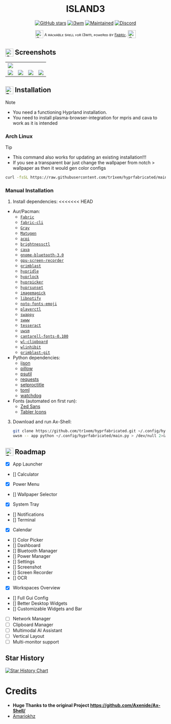 <h1 align="center"><b>ISLAND3</b></h1>

<div align="center">

[![GitHub stars](https://img.shields.io/github/stars/tr1xem/hyprfabricated?style=for-the-badge&logo=github&color=FFB686&logoColor=D9E0EE&labelColor=292324)](https://github.com/tr1xem/hyprfabricated/stargazers)
[![i3wm](https://img.shields.io/badge/Made%20for-Hyprland-pink?style=for-the-badge&logo=linux&logoColor=D9E0EE&labelColor=292324&color=C6A0F6)](https://hyprland.org/)
[![Maintained](https://img.shields.io/badge/Maintained-Yes-blue?style=for-the-badge&logo=linux&logoColor=D9E0EE&labelColor=292324&color=3362E1)]()
[![Discord](https://dcbadge.limes.pink/api/server/https://discord.gg/EMWUTgegDm)](https://discord.gg/EMWUTgegDm)

</div>
<p align="center"><img src="https://raw.githubusercontent.com/Tarikul-Islam-Anik/Telegram-Animated-Emojis/main/Activity/Sparkles.webp" alt="Sparkles" width="25" height="25" /> <sup>A ʜᴀᴄᴋᴀʙʟᴇ sʜᴇʟʟ ꜰᴏʀ i3wm, ᴘᴏᴡᴇʀᴇᴅ ʙʏ <a href="https://github.com/Fabric-Development/fabric/">Fᴀʙʀɪᴄ</a>. </sup><img src="https://raw.githubusercontent.com/Tarikul-Islam-Anik/Telegram-Animated-Emojis/main/Activity/Sparkles.webp" alt="Sparkles" width="25" height="25" /></p>

<h2><sub><img src="https://raw.githubusercontent.com/Tarikul-Islam-Anik/Animated-Fluent-Emojis/master/Emojis/Objects/Camera%20with%20Flash.png" alt="Camera with Flash" width="25" height="25" /></sub> Screenshots</h2>
<table align="center">
  <tr>
    <td colspan="4"><img src="assets/screenshots/1.png"></td>
  </tr>
  <tr>
    <td colspan="1"><img src="assets/screenshots/2.png"></td>
    <td colspan="1"><img src="assets/screenshots/3.png"></td>
    <td colspan="1" align="center"><img src="assets/screenshots/4.png"></td>
    <td colspan="1" align="center"><img src="assets/screenshots/5.png"></td>
  </tr>
</table>

<h2><sub><img src="https://raw.githubusercontent.com/Tarikul-Islam-Anik/Animated-Fluent-Emojis/master/Emojis/Objects/Package.png" alt="Package" width="25" height="25" /></sub> Installation</h2>

> [!NOTE]
>
> - You need a functioning Hyprland installation. <br>
> - You need to install plasma-browser-integration for mpris and cava to work as it is intended

### Arch Linux

> [!TIP]
>
> - This command also works for updating an existing installation!!! <br>
> - If you see a transparent bar just change the wallpaper from notch > wallpaper as then it would gen color configs

```bash
curl -fsSL https://raw.githubusercontent.com/tr1xem/hyprfabricated/main/install.sh | bash
```

### Manual Installation

1. Install dependencies:
   <<<<<<< HEAD

- Aur/Pacman:
  - [`Fabric`](https://github.com/Fabric-Development/fabric)
  - [`fabric-cli`](https://github.com/Fabric-Development/fabric-cli)
  - [`Gray`](https://github.com/Fabric-Development/gray)
  - [`Matugen`](https://github.com/InioX/matugen)
  - [`acpi`](https://github.com/acpica/acpica)
  - [`brightnessctl`](https://github.com/Hummer12007/brightnessctl)
  - [`cava`](https://github.com/karlstav/cava)
  - [`gnome-bluetooth-3.0`](https://github.com/GNOME/gnome-bluetooth)
  - [`gpu-screen-recorder`](https://git.dec05eba.com/gpu-screen-recorder/)
  - [`grimblast`](https://github.com/hyprwm/contrib/tree/main/grimblast)
  - [`hypridle`](https://github.com/hyprwm/hypridle)
  - [`hyprlock`](https://github.com/hyprwm/hyprlock)
  - [`hyprpicker`](https://github.com/hyprwm/hyprpicker)
  - [`hyprsunset`](https://github.com/hyprwm/hyprsunset)
  - [`imagemagick`](https://github.com/ImageMagick/ImageMagick)
  - [`libnotify`](https://github.com/GNOME/libnotify)
  - [`noto-fonts-emoji`](https://github.com/androlabs/emoji-archlinux)
  - [`playerctl`](https://github.com/altdesktop/playerctl)
  - [`swappy`](https://github.com/jtheoof/swappy)
  - [`swww`](https://github.com/LGFae/swww)
  - [`tesseract`](https://github.com/tesseract-ocr/tesseract)
  - [`uwsm`](https://github.com/Vladimir-csp/uwsm)
  - [`cantarell-fonts-0.100`](https://fonts.google.com/specimen/Cantarell)
  - [`wl-clipboard`](https://github.com/bugaevc/wl-clipboard)
  - [`wlinhibit`](https://github.com/0x5a4/wlinhibit)
  - [`grimblast-git`](https://github.com/hyprwm/contrib/blob/main/grimblast/grimblast)
- Python dependencies:
  - [ijson](https://pypi.org/project/ijson/)
  - [pillow](https://pypi.org/project/pillow/)
  - [psutil](https://pypi.org/project/psutil/)
  - [requests](https://pypi.org/project/requests/)
  - [setproctitle](https://pypi.org/project/setproctitle/)
  - [toml](https://pypi.org/project/toml/)
  - [watchdog](https://pypi.org/project/watchdog/)
- Fonts (automated on first run):
  - [Zed Sans](https://github.com/zed-industries/zed-fonts)
  - [Tabler Icons](https://tabler.io/icons)

3. Download and run Ax-Shell:
   ```bash
   git clone https://github.com/tr1xem/hyprfabricated.git ~/.config/hyprfabricated
   uwsm -- app python ~/.config/hyprfabricated/main.py > /dev/null 2>&1 & disown
   ```

<h2><sub><img src="https://raw.githubusercontent.com/Tarikul-Islam-Anik/Animated-Fluent-Emojis/master/Emojis/Travel%20and%20places/Rocket.png" alt="Rocket" width="25" height="25" /></sub> Roadmap</h2>

- [x] App Launcher
- [] Calculator
- [x] Power Menu
- [] Wallpaper Selector
- [x] System Tray
- [] Notifications
- [] Terminal
- [x] Calendar
- [] Color Picker
- [] Dashboard
- [] Bluetooth Manager
- [] Power Manager
- [] Settings
- [] Screenshot
- [] Screen Recorder
- [] OCR
- [x] Workspaces Overview
- [] Full Gui Config
- [] Better Desktop Widgets
- [] Customizable Widgets and Bar
- [ ] Network Manager
- [ ] Clipboard Manager
- [ ] Multimodal AI Assistant
- [ ] Vertical Layout
- [ ] Multi-monitor support

## Star History

[![Star History Chart](https://api.star-history.com/svg?repos=tr1xem/hyprfabricated&type=Date)](https://star-history.com/#tr1xem/hyprfabricated&Date)

# Credits

- <b>Huge Thanks to the original Project https://github.com/Axenide/Ax-Shell/ </b>
- [Amariokhz](https://github.com/mariokhz)
